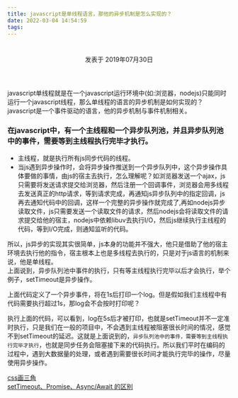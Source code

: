 ```yaml
---
title: javascript是单线程语言，那他的异步机制是怎么实现的？
date: 2022-03-04 14:54:59
tags:
---
```

<div class="post-block"><link itemprop="mainEntityOfPage" href="http://cmszlx.win/2019/07/30/javascript是单线程语言，那他的异步机制是怎么实现的？/"><span hidden="" itemprop="author" itemscope="" itemtype="http://schema.org/Person"><meta itemprop="name" content="linXiao"><meta itemprop="description" content=""><meta itemprop="image" content="/images/avatar.gif"></span><span hidden="" itemprop="publisher" itemscope="" itemtype="http://schema.org/Organization"><meta itemprop="name" content="Hurry"></span><header class="post-header"><h1 class="post-title" itemprop="name headline"></h1><div class="post-meta"><span class="post-time"><span class="post-meta-item-icon"><i class="fa fa-calendar-o"></i></span><span class="post-meta-item-text">发表于</span><time title="创建于" itemprop="dateCreated datePublished" datetime="2019-07-30T17:52:58+08:00"> 2019年07月30日 </time></span></div></header><div class="post-body" itemprop="articleBody"><p>javascript单线程就是在一个javascript运行环境中(如:浏览器，nodejs)只能同时运行一个javascript线程，那么单线程的语言的异步机制是如何实现的？<br>javascript是一个事件驱动的语言，他的异步机制与事件机制相关。</p><h3 id="在javascript中，有一个主线程和一个异步队列池，并且异步队列池中的事件，需要等到主线程执行完毕才执行。"><a href="#在javascript中，有一个主线程和一个异步队列池，并且异步队列池中的事件，需要等到主线程执行完毕才执行。" class="headerlink" title="在javascript中，有一个主线程和一个异步队列池，并且异步队列池中的事件，需要等到主线程执行完毕才执行。"></a>在javascript中，有一个主线程和一个异步队列池，并且异步队列池中的事件，需要等到主线程执行完毕才执行。</h3><ul><li>主线程，就是执行所有js同步代码的线程。</li><li>当js遇到异步操作时，会将异步操作推送到一个异步队列中，这个异步操作具体要做的事情，由js的宿主去执行，怎么理解呢？如浏览器发送一个ajax，js只需要将发送请求提交给浏览器，然后注册一个回调事件，浏览器会用多线程去发送真正的http请求，等到请求完成，再通知js异步队列中的指定回调，js再去通知代码中的回调，这样一个完整的异步操作就完成了,再如nodejs异步读取文件，js只需要发送一个读取文件的请求，然后nodejs会将读取文件的请求提交给他的宿主，nodejs中依赖libuv去执行I/O，然后js继续执行主线程的代码，等到I/O完成，则通知监听的代码。</li></ul><p>所以，js异步的实现其实很简单，js本身的功能并不强大，他只是借助了他的宿主环境去执行他的指令，宿主根本上也是多线程去执行的，只是对于js语言的机制来说，他是单线程。<br>上面说到，异步队列池中事件的执行，只有等主线程执行完毕以后才会执行，举个例子，setTimeout是异步操作。</p><precode language="javascript" precodenum="0"></precode><p>上面代码定义了一个异步事件，将在1s后打印一个log。但是假如我们主线程中有代码需要执行超过1s，那log会不会按时打印呢？</p><precode language="javascript" precodenum="1"></precode><p>执行上面的代码，可以看到，log在5s后才被打印，也就是setTimeout并不一定准时执行，只是我们在一般的项目中，不会遇到主线程被阻塞很长时间的情况，感觉不到setTimeout的延迟。这就是上面说到的，<code>异步队列池中的事件，需要等到主线程执行完毕才执行</code>，也就是同步任务会阻塞接下来的代码执行。所以我们平时在编码的过程中，遇到大数据量的处理，或者遇到需要很长时间才能执行完毕的操作，尽量使用异步操作。</p></div><footer class="post-footer"><div class="post-nav"><div class="post-nav-next post-nav-item"><a href="/2019/07/30/css画三角/" rel="next" title="css画三角"><i class="fa fa-chevron-left"></i> css画三角 </a></div><span class="post-nav-divider"></span><div class="post-nav-prev post-nav-item"><a href="/2019/07/30/setTimeout、Promise、Async-Await-的区别/" rel="prev" title="setTimeout、Promise、Async/Await 的区别"> setTimeout、Promise、Async/Await 的区别 <i class="fa fa-chevron-right"></i></a></div></div></footer></div>
